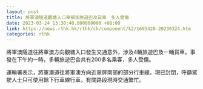 ```yaml
---
layout: post
title: 將軍澳隧道觀塘入口車禍涉旅遊巴及貨車　多人受傷
date: 2023-03-24 13:30:40.000000000 +08:00
link: https://news.rthk.hk/rthk/ch/component/k2/1693420-20230324.htm
categories: rthk
---
```


將軍澳隧道往將軍澳方向觀塘入口發生交通意外，涉及4輛旅遊巴及一輛貨車。事發在下午約一時，多輛旅遊巴合共有200多名乘客，多人受傷。

運輸署表示，將軍澳道往將軍澳方向近翠屏南邨的部分行車線，現已封閉，呼籲駕駛人士只可使用餘下行車線行車，有關路段現時交通繁忙。
